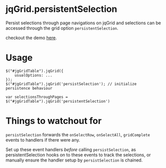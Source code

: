 # jqGrid.persistentSelection

Persist selections through page navigations on jqGrid and selections can be accessed through the grid option `persistentSelection`.

checkout the demo [here][Demo].

# Usage

	$("#jgGridTable").jqGrid({
		usualOptions: ...	
	});
	$("#jgGridTable").jqGrid('persistSelection'); // initialize persistence behaviour

	var selectionsThroughPages = $("#jgGridTable").jqGrid('persistentSelection')	

# Things to watchout for

`persistSelection` forwards the `onSelectRow`, `onSelectAll`, `gridComplete` events to handlers if there were any.

Set up these event handlers *before* calling `persistSelection`, as persistentSelection hooks on to these events to track the selections, or manually ensure the handler setup by `persistSelection` is chained.


[Demo]: http://padwan-ragavan.github.io/jqGrid.persistentSelection/  "jqGrid persistentSelection demo"